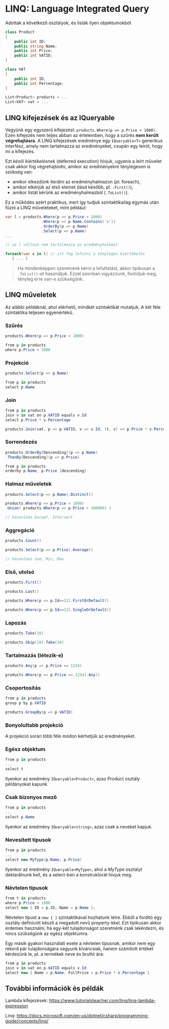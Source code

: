 # LINQ: Language Integrated Query

Adottak a következő osztályok, és listák ilyen objektumokból.

```csharp
class Product
{
    public int ID;
    public string Name;
    public int Price;
    public int VATID;
}

class VAT
{
    public int ID;
    public int Percentage;
}

List<Product> products = ...
List<VAT> vat = ...
```

## LINQ kifejezések és az IQueryable

Vegyünk egy egyszerű kifejezést: `products.Where(p => p.Price < 1000)`. Ezen kifejezés nem teljes abban az értelemben, hogy a szűrés **nem került végrehajtásra**. A LINQ kifejezések eredménye egy `IQueryable<T>` generikus interfész, amely nem tartalmazza az eredményeket, csupán egy leírót, hogy mi a kifejezés.

Ezt _késői kiértékelésnek_ (deferred execution) hívjuk, ugyanis a leírt művelet csak akkor fog végrehajtódni, amikor az eredményekre ténylegesen is szükség van:

- amikor elkezdünk iterálni az eredményhalmazon (pl. foreach),
- amikor elkérjük az első elemet (lásd később, pl. `.First()`),
- amikor listát kérünk az eredményhalmazból (`.ToList()`).

Ez a működés azért praktikus, mert így tudjuk szintaktikailag egymás után fűzni a LINQ műveleteket, mint például:

```csharp
var l = products.Where(p => p.Price < 1000)
                .Where(p => p.Name.Contains('s'))
                .OrderBy(p => p.Name)
                .Select(p => p.Name)
...

// az l változó nem tartalmazza az eredményhalmazt

foreach(var x in l) // itt fog lefutni a tényleges kiértékelés
   { ... }
```

> Ha mindenképpen szeretnénk kérni a lefuttatást, akkor tipikusan a `.ToList()`-et használjuk. Ezzel azonban vigyázzunk, fontoljuk meg, tényleg erre van-e szükségünk.

## LINQ műveletek

Az alábbi példáknál, ahol elérhető, mindkét szintaktikát mutatjuk. A két féle szintaktika teljesen egyenértékű.

### Szűrés

```csharp
products.Where(p => p.Price < 1000)

from p in products
where p.Price < 1000
```

### Projekció

```csharp
products.Select(p => p.Name)

from p in products
select p.Name
```

### Join

```csharp
from p in products
join v in vat on p.VATID equals v.Id
select p.Price * v.Percentage

products.Join(vat, p => p.VATID, v => v.Id, (t, v) => p.Price * v.Percentage)
```

### Sorrendezés

```csharp
products.OrderBy[Descending](p => p.Name)
.ThenBy[Descending](p => p.Price)

from p in products
orderby p.Name, p.Price [descending]
```

### Halmaz műveletek

```csharp
products.Select(p => p.Name).Distinct()

products.Where(p => p.Price < 1000)
.Union( products.Where(p => p.Price > 100000) )

// hasonlóan Except, Intersect
```

### Aggregáció

```csharp
products.Count()

products.Select(p => p.Price).Average()

// hasonlóan Sum, Min, Max
```

### Első, utolsó

```csharp
products.First()

products.Last()

products.Where(p => p.Id==12).FirstOrDefault()

products.Where(p => p.Id==12).SingleOrDefault()
```

### Lapozás

```csharp
products.Take(10)

products.Skip(10).Take(10)
```

### Tartalmazás (létezik-e)

```csharp
products.Any(p => p.Price == 1234)

products.Where(p => p.Price == 1234).Any()
```

### Csoportosítás

```csharp
from p in products
group p by p.VATID

products.GroupBy(p => p.VATID)
```

### Bonyolultabb projekció

A projekció során több féle módon kérhetjük az eredményeket.

### Egész objektum

```csharp
from p in products
...
select t
```

Ilyenkor az eredmény `IQueryable<Product>`, azaz Product osztály példányokat kapunk.

### Csak bizonyos mező

```csharp
from p in products
...
select p.Name
```

Ilyenkor az eredmény `IQueryable<string>`, azaz csak a neveket kapjuk.

### Nevesített típusok

```csharp
from p in products
...
select new MyType(p.Name, p.Price)
```

Ilyenkor az eredmény `IQueryable<MyType>`, ahol a _MyType_ osztályt deklarálnunk kell, és a select-ben a konstruktorát hívjuk meg.

### Névtelen típusok

```csharp
from t in products
where p.Price > 1000
select new { ID = p.ID, Name = p.Name };
```

Névtelen típust a `new { }` szintaktikával hozhatunk létre. Ebből a fordító egy osztály definíciót készít a megadott nevű property-kkel. Ezt tipikusan akkor érdemes használni, ha egy-két tulajdonságot szeretnénk csak lekérdezni, és nincs szükségünk az egész objektumra.

Egy másik gyakori használati esete a névtelen típusnak, amikor nem egy rekord pár tulajdonságára vagyunk kíváncsiak, hanem számított értéket kérdezünk le, pl. a termékek neve és bruttó ára:

```csharp
from p in products
join v in vat on p.VATID equals v.Id
select new { Name = p.Name, FullPrice = p.Price * v.Percentage }
```

## További információk és példák

Lambda kifejezések: <https://www.tutorialsteacher.com/linq/linq-lambda-expression>

Linq: <https://docs.microsoft.com/en-us/dotnet/csharp/programming-guide/concepts/linq/>
